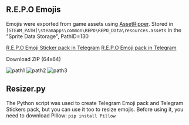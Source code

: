 ## R.E.P.O Emojis
Emojis were exported from game assets using [AssetRipper](https://github.com/AssetRipper/AssetRipper). Stored in `[STEAM_PATH]\steamapps\common\REPO\REPO_Data\resources.assets` in the "Sprite Data Storage", PathID=130

[R.E.P.O Emoji Sticker pack in Telegram](https://t.me/addstickers/repo_game_stickers)
[R.E.P.O Emoji pack in Telegram](https://t.me/addemoji/repo_emojis)

Download ZIP (64x64)

![path1](https://i.ibb.co/PZK8ZbyG/image-2025-08-17-04-18-37.jpg)
![path2](https://i.ibb.co/B2k3Q64K/image.png)
![path3](https://i.ibb.co/84SBkqhR/image.png)
## Resizer.py
The Python script was used to create Telegram Emoji pack and Telegram Stickers pack, but you can use it too to resize emojis. Before using it, you need to download Pillow: `pip install Pillow`
